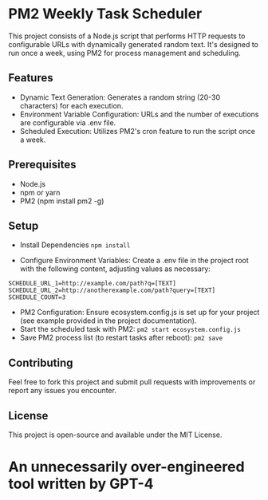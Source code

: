 # PM2 Weekly Task Scheduler

This project consists of a Node.js script that performs HTTP requests to configurable URLs with dynamically generated random text. It's designed to run once a week, using PM2 for process management and scheduling.

## Features
- Dynamic Text Generation: Generates a random string (20-30 characters) for each execution.
- Environment Variable Configuration: URLs and the number of executions are configurable via .env file.
- Scheduled Execution: Utilizes PM2's cron feature to run the script once a week.

## Prerequisites
- Node.js
- npm or yarn
- PM2 (npm install pm2 -g)

## Setup

- Install Dependencies `npm install`

- Configure Environment Variables: Create a .env file in the project root with the following content, adjusting values as necessary:

```
SCHEDULE_URL_1=http://example.com/path?q=[TEXT]
SCHEDULE_URL_2=http://anotherexample.com/path?query=[TEXT]
SCHEDULE_COUNT=3
```

- PM2 Configuration: Ensure ecosystem.config.js is set up for your project (see example provided in the project documentation).
- Start the scheduled task with PM2: `pm2 start ecosystem.config.js`
- Save PM2 process list (to restart tasks after reboot): `pm2 save`

## Contributing
Feel free to fork this project and submit pull requests with improvements or report any issues you encounter.

## License
This project is open-source and available under the MIT License.

# An unnecessarily over-engineered tool written by GPT-4
